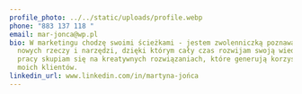 ```yaml
---
profile_photo: ../../static/uploads/profile.webp
phone: "883 137 118 "
email: mar-jonca@wp.pl
bio: W marketingu chodzę swoimi ścieżkami - jestem zwolenniczką poznawania
  nowych rzeczy i narzędzi, dzięki którym cały czas rozwijam swoją wiedzę. W
  pracy skupiam się na kreatywnych rozwiązaniach, które generują korzyści dla
  moich klientów.
linkedin_url: www.linkedin.com/in/martyna-jońca
---
```

